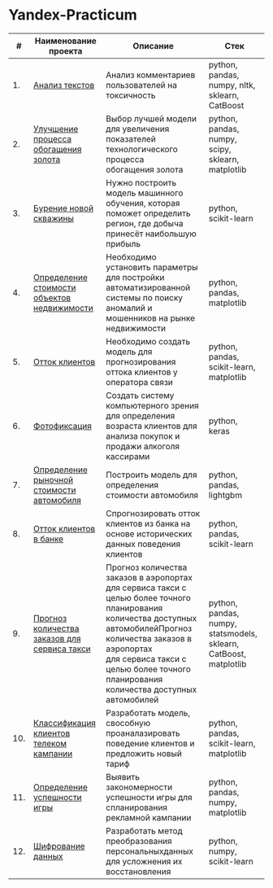 # Yandex-Practicum

|#  | Наименование проекта | Описание | Стек|
|---|----------------------|----------|-----|
|1. |[Анализ текстов]()|Анализ комментариев пользователей на токсичность| python, pandas, numpy, nltk, sklearn, CatBoost|
|2. |[Улучшение процесса обогащения золота]()| Выбор лучшей модели для увеличения <br/>показателей технологического процесса <br/>обогащения золота  | python, pandas, numpy, scipy, sklearn, matplotlib  |
|3. |[Бурение новой скважины]()|Нужно построить модель машинного обучения, которая поможет определить регион, где добыча принесёт наибольшую прибыль|python, scikit-learn|
|4. |[Определение стоимости объектов недвижимости]()|Необходимо установить параметры для постройки автоматизированной системы по поиску аномалий и мошенников на рынке недвижимости|python, pandas, matplotlib|
|5. |[Отток клиентов]()|Необходимо создать модель для прогнозирования оттока клиентов у оператора связи|python, pandas, scikit-learn, matplotlib|
|6. |[Фотофиксация]()|Создать систему компьютерного зрения для определения возраста клиентов для анализа покупок и продажи алкоголя кассирами |python, keras|
|7. |[Определение рыночной стоимости автомобиля]()|Построить модель для определения стоимости автомобиля|python, pandas, lightgbm|
|8. |[Отток клиентов в банке]()|Спрогнозировать отток клиентов из банка на основе исторических данных поведения клиентов|python, pandas, scikit-learn|
|9. |[Прогноз количества заказов для сервиса такси]()|Прогноз количества заказов в аэропортах <br/>для сервиса такси с целью более точного планирования количества доступных <br/>автомобилейПрогноз количества заказов в аэропортах <br/>для сервиса такси с целью более точного планирования количества доступных <br/>автомобилей|python, pandas, numpy, statsmodels, sklearn, CatBoost, matplotlib|
|10.|[Классификация клиентов телеком кампании]()|Разработать модель, свособную проаналазировать поведение клиентов и предложить новый тариф|python, pandas, scikit-learn, matplotlib|
|11.|[Определение успешности игры]()|Выявить закономерности успешности игры для спланирования рекламной кампании|python, pandas, numpy, matplotlib|
|12.|[Шифрование данных]()|Разработать метод преобразования персональныхданных для усложнения их восстановления|python, numpy, scikit-learn|
